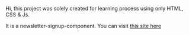 Hi, this project was solely created for learning process using only HTML, CSS & Js.

It is a newsletter-signup-component.
You can visit [this site here](https://subir-signup.netlify.app/)